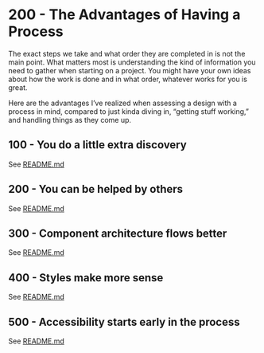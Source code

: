 # 200 - The Advantages of Having a Process

The exact steps we take and what order they are completed in is not the main point. What matters most is understanding the kind of information you need to gather when starting on a project. You might have your own ideas about how the work is done and in what order, whatever works for you is great.

Here are the advantages I’ve realized when assessing a design with a process in mind, compared to just kinda diving in, “getting stuff working,” and handling things as they come up.

## 100 - You do a little extra discovery

See [README.md](./100/README.md)

## 200 - You can be helped by others

See [README.md](./200/README.md)

## 300 - Component architecture flows better

See [README.md](./300/README.md)

## 400 - Styles make more sense

See [README.md](./400/README.md)

## 500 - Accessibility starts early in the process

See [README.md](./500/README.md)
